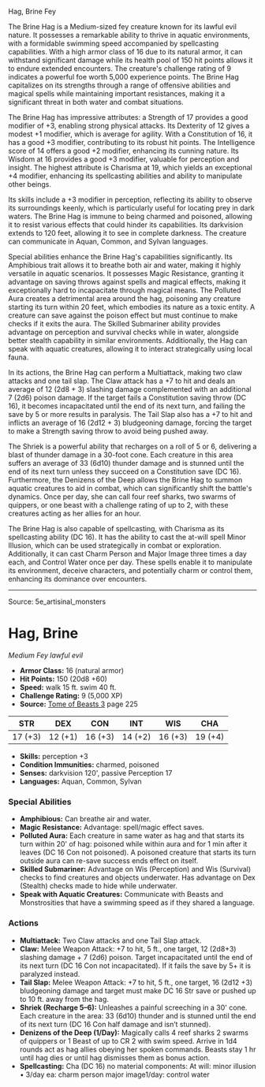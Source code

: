 <MonsterName/>Hag, Brine</MonsterName>
<CreatureType/>Fey</CreatureType>

<summary>The Brine Hag is a Medium-sized fey creature known for its lawful evil nature. It possesses a remarkable ability to thrive in aquatic environments, with a formidable swimming speed accompanied by spellcasting capabilities. With a high armor class of 16 due to its natural armor, it can withstand significant damage while its health pool of 150 hit points allows it to endure extended encounters. The creature's challenge rating of 9 indicates a powerful foe worth 5,000 experience points. The Brine Hag capitalizes on its strengths through a range of offensive abilities and magical spells while maintaining important resistances, making it a significant threat in both water and combat situations.</summary>

<detail>

The Brine Hag has impressive attributes: a Strength of 17 provides a good modifier of +3, enabling strong physical attacks. Its Dexterity of 12 gives a modest +1 modifier, which is average for agility. With a Constitution of 16, it has a good +3 modifier, contributing to its robust hit points. The Intelligence score of 14 offers a good +2 modifier, enhancing its cunning nature. Its Wisdom at 16 provides a good +3 modifier, valuable for perception and insight. The highest attribute is Charisma at 19, which yields an exceptional +4 modifier, enhancing its spellcasting abilities and ability to manipulate other beings.

Its skills include a +3 modifier in perception, reflecting its ability to observe its surroundings keenly, which is particularly useful for locating prey in dark waters. The Brine Hag is immune to being charmed and poisoned, allowing it to resist various effects that could hinder its capabilities. Its darkvision extends to 120 feet, allowing it to see in complete darkness. The creature can communicate in Aquan, Common, and Sylvan languages.

Special abilities enhance the Brine Hag's capabilities significantly. Its Amphibious trait allows it to breathe both air and water, making it highly versatile in aquatic scenarios. It possesses Magic Resistance, granting it advantage on saving throws against spells and magical effects, making it exceptionally hard to incapacitate through magical means. The Polluted Aura creates a detrimental area around the hag, poisoning any creature starting its turn within 20 feet, which embodies its nature as a toxic entity. A creature can save against the poison effect but must continue to make checks if it exits the aura. The Skilled Submariner ability provides advantage on perception and survival checks while in water, alongside better stealth capability in similar environments. Additionally, the Hag can speak with aquatic creatures, allowing it to interact strategically using local fauna.

In its actions, the Brine Hag can perform a Multiattack, making two claw attacks and one tail slap. The Claw attack has a +7 to hit and deals an average of 12 (2d8 + 3) slashing damage complemented with an additional 7 (2d6) poison damage. If the target fails a Constitution saving throw (DC 16), it becomes incapacitated until the end of its next turn, and failing the save by 5 or more results in paralysis. The Tail Slap also has a +7 to hit and inflicts an average of 16 (2d12 + 3) bludgeoning damage, forcing the target to make a Strength saving throw to avoid being pushed away. 

The Shriek is a powerful ability that recharges on a roll of 5 or 6, delivering a blast of thunder damage in a 30-foot cone. Each creature in this area suffers an average of 33 (6d10) thunder damage and is stunned until the end of its next turn unless they succeed on a Constitution save (DC 16). Furthermore, the Denizens of the Deep allows the Brine Hag to summon aquatic creatures to aid in combat, which can significantly shift the battle's dynamics. Once per day, she can call four reef sharks, two swarms of quippers, or one beast with a challenge rating of up to 2, with these creatures acting as her allies for an hour.

The Brine Hag is also capable of spellcasting, with Charisma as its spellcasting ability (DC 16). It has the ability to cast the at-will spell Minor Illusion, which can be used strategically in combat or exploration. Additionally, it can cast Charm Person and Major Image three times a day each, and Control Water once per day. These spells enable it to manipulate its environment, deceive characters, and potentially charm or control them, enhancing its dominance over encounters.</detail>



---

Source: 5e_artisinal_monsters

# Hag, Brine

*Medium* *Fey* *lawful evil*

- **Armor Class:** 16 (natural armor)
- **Hit Points:** 150 (20d8 +60)
- **Speed:** walk 15 ft. swim 40 ft.
- **Challenge Rating:** 9 (5,000 XP)
- **Source:** [Tome of Beasts 3](https://koboldpress.com/kpstore/product/tome-of-beasts-3-for-5th-edition/) page 225

| STR | DEX | CON | INT | WIS | CHA |
| --- | --- | --- | --- | --- | --- |
| 17 (+3) | 12 (+1) | 16 (+3) | 14 (+2) | 16 (+3) | 19 (+4) |

- **Skills:** perception +3
- **Condition Immunities:** charmed, poisoned
- **Senses:** darkvision 120', passive Perception 17
- **Languages:** Aquan, Common, Sylvan

### Special Abilities

- **Amphibious:** Can breathe air and water.
- **Magic Resistance:** Advantage: spell/magic effect saves.
- **Polluted Aura:** Each creature in same water as hag and that starts its turn within 20' of hag: poisoned while within aura and for 1 min after it leaves (DC 16 Con not poisoned). A poisoned creature that starts its turn outside aura can re-save success ends effect on itself.
- **Skilled Submariner:** Advantage on Wis (Perception) and Wis (Survival) checks to find creatures and objects underwater. Has advantage on Dex (Stealth) checks made to hide while underwater.
- **Speak with Aquatic Creatures:** Communicate with Beasts and Monstrosities that have a swimming speed as if they shared a language.

### Actions

- **Multiattack:** Two Claw attacks and one Tail Slap attack.
- **Claw:** Melee Weapon Attack: +7 to hit, 5 ft., one target, 12 (2d8+3) slashing damage + 7 (2d6) poison. Target incapacitated until the end of its next turn (DC 16 Con not incapacitated). If it fails the save by 5+ it is paralyzed instead.
- **Tail Slap:** Melee Weapon Attack: +7 to hit, 5 ft., one target, 16 (2d12 +3) bludgeoning damage and target must make DC 16 Str save or pushed up to 10 ft. away from the hag.
- **Shriek (Recharge 5–6):** Unleashes a painful screeching in a 30' cone. Each creature in the area: 33 (6d10) thunder and is stunned until the end of its next turn (DC 16 Con half damage and isn’t stunned).
- **Denizens of the Deep (1/Day):** Magically calls 4 reef sharks 2 swarms of quippers or 1 Beast of up to CR 2 with swim speed. Arrive in 1d4 rounds act as hag allies obeying her spoken commands. Beasts stay 1 hr until hag dies or until hag dismisses them as bonus action.
- **Spellcasting:** Cha (DC 16) no material components: At will: minor illusion  • 3/day ea: charm person major image1/day: control water




